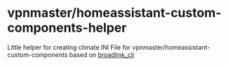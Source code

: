 # vpnmaster/homeassistant-custom-components-helper
Little helper for creating climate INI File for vpnmaster/homeassistant-custom-components based on [broadlink_cli](https://github.com/mjg59/python-broadlink/blob/master/cli/broadlink_cli)
